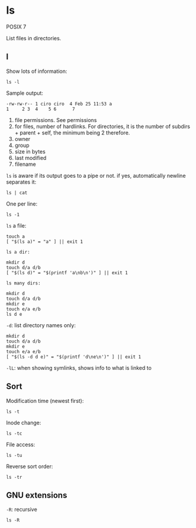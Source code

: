 # ls

POSIX 7

List files in directories.

## l

Show lots of information:

    ls -l

Sample output:

    -rw-rw-r-- 1 ciro ciro  4 Feb 25 11:53 a
    1     2 3  4    5 6      7

1. file permissions. See permissions
2. for files, number of hardlinks. For directories, it is the number of subdirs + parent + self,
    the minimum being 2 therefore.
3. owner
4. group
5. size in bytes
6. last modified
7. filename

`ls` is aware if its output goes to a pipe or not. if yes, automatically newline separates it:

    ls | cat

One per line:

    ls -1

`ls` a file:

    touch a
    [ "$(ls a)" = "a" ] || exit 1

    ls a dir:

    mkdir d
    touch d/a d/b
    [ "$(ls d)" = "$(printf 'a\nb\n')" ] || exit 1

    ls many dirs:

    mkdir d
    touch d/a d/b
    mkdir e
    touch e/a e/b
    ls d e

`-d`: list directory names only:

    mkdir d
    touch d/a d/b
    mkdir e
    touch e/a e/b
    [ "$(ls -d d e)" = "$(printf 'd\ne\n')" ] || exit 1

`-lL`: when showing symlinks, shows info to what is linked to

## Sort

Modification time (newest first):

    ls -t

Inode change:

    ls -tc

File access:

    ls -tu

Reverse sort order:

    ls -tr

## GNU extensions

`-R`: recursive

    ls -R
